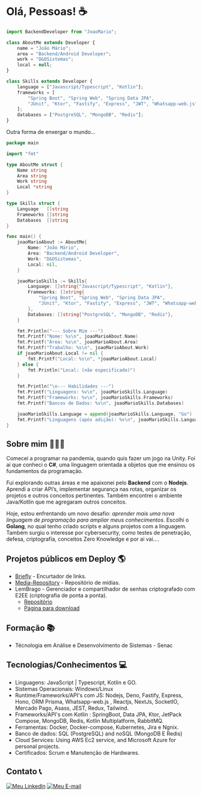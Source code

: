 # Olá, Pessoas! ☕

```javascript
import BackendDeveloper from "JoaoMario";

class AboutMe extends Developer {
    name = "João Mário";
    area = "Backend/Android Developer";
    work = "D&OSistemas";
    local = null;
}

class Skills extends Developer {
    language = ["Javascript/Typescript", "Kotlin"];
    frameworks = [
        "Spring Boot", "Spring Web", "Spring Data JPA",
        "JUnit", "Ktor", "Fastify", "Express", "JWT", "Whatsapp-web.js"
    ];
    databases = ["PostgreSQL", "MongoDB", "Redis"];
}
```
Outra forma de enxergar o mundo...
```go
package main

import "fmt"

type AboutMe struct {
	Name string
	Area string
	Work string
	Local *string
}

type Skills struct {
	Language   []string
	Frameworks []string
	Databases  []string
}

func main() {
	joaoMarioAbout := AboutMe{
		Name: "João Mário",
		Area: "Backend/Android Developer",
		Work: "D&OSistemas",
		Local: nil,
	}

	joaoMarioSkills := Skills{
		Language: []string{"Javascript/Typescript", "Kotlin"},
		Frameworks: []string{
			"Spring Boot", "Spring Web", "Spring Data JPA",
			"JUnit", "Ktor", "Fastify", "Express", "JWT", "Whatsapp-web.js",
		},
		Databases: []string{"PostgreSQL", "MongoDB", "Redis"},
	}

	fmt.Println("--- Sobre Mim ---")
	fmt.Printf("Nome: %s\n", joaoMarioAbout.Name)
	fmt.Printf("Área: %s\n", joaoMarioAbout.Area)
	fmt.Printf("Trabalho: %s\n", joaoMarioAbout.Work)
	if joaoMarioAbout.Local != nil {
		fmt.Printf("Local: %s\n", *joaoMarioAbout.Local)
	} else {
		fmt.Println("Local: (não especificado)")
	}

	fmt.Println("\n--- Habilidades ---")
	fmt.Printf("Linguagens: %v\n", joaoMarioSkills.Language)
	fmt.Printf("Frameworks: %v\n", joaoMarioSkills.Frameworks)
	fmt.Printf("Bancos de Dados: %v\n", joaoMarioSkills.Databases)

	joaoMarioSkills.Language = append(joaoMarioSkills.Language, "Go")
	fmt.Printf("Linguagens (após adição): %v\n", joaoMarioSkills.Language)
}
```

## Sobre mim 👨🏻‍💻
Comecei a programar na pandemia, quando quis fazer um jogo na Unity. Foi aí que conheci o **C#**, uma linguagem orientada a objetos que me ensinou os fundamentos da programação.

Fui explorando outras áreas e me apaixonei pelo **Backend** com o **Nodejs**. Aprendi a criar API’s, implementar segurança nas rotas, organizar os projetos e outros conceitos pertinentes. Também encontrei
o ambiente Java/Kotlin que me agregaram outros conceitos.

Hoje, estou enfrentando um novo desafio: *aprender mais uma nova linguagem de programação para ampliar meus conhecimentos*. Escolhi o **Golang**, no qual tenho criado scripts e alguns projetos com a linguagem.
Também surgiu o interesse por cybersecurity, como testes de penetração, defesa, criptografia, conceitos Zero Knowledge e por ai vai....

## Projetos públicos em Deploy 🌎

- [Briefly](https://briefly.top/) - Encurtador de links.
- [Media-Repository](https://www.sanisamojrepository.com/image-repo/media?media=aQgM8v1OW7lMXJOioZovqqwPC9e1w3hT2P8r-giphy2.webp) - Repositório de mídias.
- LemBrago - Gerenciador e compartilhador de senhas criptografado com E2EE (criptografia de ponta a ponta).
  - [Repositório](https://github.com/sanisamoj/LBRAGO)
  - [Página para download](https://lembrago.sanisamojrepository.com/)

## Formação 📚

- Técnologia em Análise e Desenvolvimento de Sistemas - Senac

## Tecnologias/Conhecimentos 💻

- Linguagens: JavaScript | Typescript, Kotlin e GO.
- Sistemas Operacionais: Windows/Linux
- Runtime/Frameworks/API's com JS: Nodejs, Deno, Fastify, Express, Hono, ORM Prisma, Whatsapp-web.js , Reactjs, NextJs, SocketIO, Mercado Pago, Asass, JEST, Redux, Tailwind.
- Frameworks/API's com Kotlin : SpringBoot, Data JPA, Ktor, JetPack Compose, MongoDB, Redis, Kotlin Multiplatform, RabbitMQ.
- Ferramentas: Docker, Docker-compose, Kubernetes, Jira e Ngnix.
- Banco de dados: SQL (PostgreSQL) and noSQL (MongoDB E Redis)
- Cloud Services: Using AWS Ec2 service, and Microsoft Azure for personal projects.
- Certificados: Scrum e Manutenção de Hardwares.

## Contato 📞

[![Meu Linkedln](https://img.shields.io/badge/LinkedIn-0077B5?style=for-the-badge&logo=linkedin&logoColor=white)](https://www.linkedin.com/in/joao-mario-silva-nascimento/) [![Meu E-mail](https://img.shields.io/badge/Gmail-D14836?style=for-the-badge&logo=gmail&logoColor=white)](mailto:marioartec39@gmail.com)

